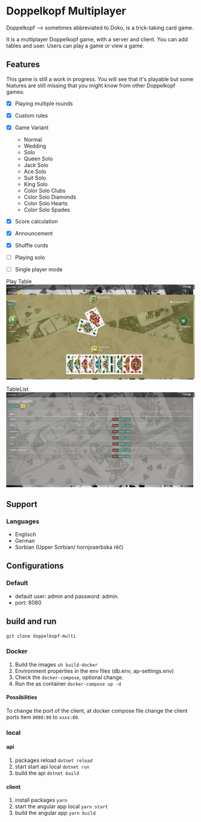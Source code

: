 # Doppelkopf Multiplayer
Doppelkopf -->  sometimes abbreviated to Doko, is a trick-taking card game.
 
It is a multiplayer Doppelkopf game, with a server and client. You can add tables and user. Users can play a game or view a game.

## Features

This game is still a work in progress. You will see that it's playable but some features are still missing that you might know from other Doppelkopf games:

* [x] Playing multiple rounds
* [x] Custom rules
* [X] Game Variant
    * Normal
    * Wedding
    * Solo
    * Queen Solo
    * Jack Solo
    * Ace Solo
    * Suit Solo
    * King Solo
    * Color Solo Clubs
    * Color Solo Diamonds
    * Color Solo Hearts
    * Color Solo Spades
* [x] Score calculation
* [x] Announcement
* [x] Shuffle curds
* [ ] Playing solo
* [ ] Single player mode


Play Table
![play table](screen-on-play.png)


TableList
![play table](screen-table-list.png)

## Support
### Languages
- Englisch
- German
- Sorbian (Upper Sorbian/ hornjoserbska rěč)

 ## Configurations
 ### Default
 - default user: admin and password: admin.
 - port: 8080


## build and run
`git clone doppelkopf-multi`

### Docker

1. Build the images `sh build-docker`
1. Environment properties in the env files (db.env, ap-settings.env)
1. Check the `docker-compose`, optional change. 
1. Run the as container `docker-compose up -d`

#### Possibilities
To change the port of the client, at docker compose file change the client ports item `8080:80` to `xxxx:80`.

### local

#### api 
1. packages reload `dotnet reload`
1. start start api local `dotnet run`
1. build the api `dotnet build`

#### client 
1. install packages `yarn`
1. start the angular app local `yarn start`
1. build the angular app `yarn build`
